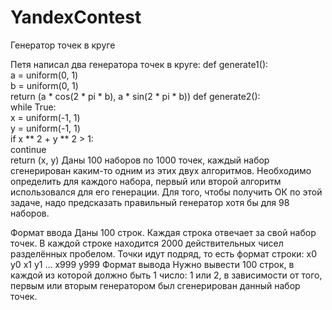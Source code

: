 # YandexContest

Генератор точек в круге

Петя написал два генератора точек в круге:
def generate1():  
    a = uniform(0, 1)  
    b = uniform(0, 1)  
    return (a * cos(2 * pi * b), a * sin(2 * pi * b))
def generate2():  
    while True:  
        x = uniform(-1, 1)  
        y = uniform(-1, 1)  
        if x ** 2 + y ** 2 > 1:  
            continue  
        return (x, y)
Даны 100 наборов по 1000 точек, каждый набор сгенерирован каким-то одним из этих двух алгоритмов. Необходимо определить для каждого набора, первый или второй алгоритм использовался для его генерации.
Для того, чтобы получить ОК по этой задаче, надо предсказать правильный генератор хотя бы для 98 наборов.

Формат ввода
Даны 100 строк. Каждая строка отвечает за свой набор точек.
В каждой строке находится 2000 действительных чисел разделённых пробелом. Точки идут подряд, то есть формат строки: 
x0 y0 x1 y1 … x999 y999
Формат вывода
Нужно вывести 100 строк, в каждой из которой должно быть 1 число: 1 или 2, в зависимости от того, первым или вторым генератором был сгенерирован данный набор точек.
